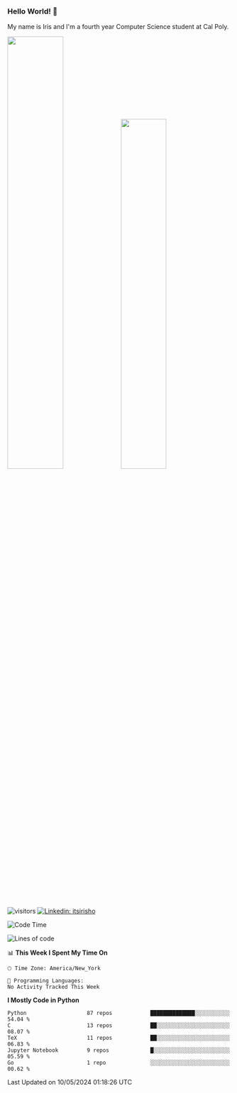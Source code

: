 ### Hello World! 👋

My name is Iris and I'm a fourth year Computer Science student at Cal Poly. 

<div id='github-stats' class='container'>
 <!-- GitHub Stats -->
 <img style="height: auto; width: 50%;" class="img" src="https://github-readme-stats.vercel.app/api?username=sleepyStick&show_icons=true&&count_private=true&include_all_commits=true&theme=panda" />
 <!-- GitHub Languages -->
 <img style="height: auto; width: 45%;" class="img" src="https://github-readme-stats.vercel.app/api/top-langs/?username=sleepyStick&langs_count=5&layout=compact&theme=panda" />
</div>

![visitors](https://komarev.com/ghpvc/?username=sleepyStick)
[![Linkedin: itsirisho](https://img.shields.io/badge/-itsirisho-informational?style=flat-square&logo=Linkedin&logoColor=white&link=https://www.linkedin.com/in/itsirisho/)](https://www.linkedin.com/in/itsirisho/)

<!--START_SECTION:waka-->
![Code Time](http://img.shields.io/badge/Code%20Time-774%20hrs%2012%20mins-blue)

![Lines of code](https://img.shields.io/badge/From%20Hello%20World%20I%27ve%20Written-45.2%20million%20lines%20of%20code-blue)

📊 **This Week I Spent My Time On** 

```text
🕑︎ Time Zone: America/New_York

💬 Programming Languages: 
No Activity Tracked This Week
```

**I Mostly Code in Python** 

```text
Python                   87 repos            ██████████████░░░░░░░░░░░   54.04 % 
C                        13 repos            ██░░░░░░░░░░░░░░░░░░░░░░░   08.07 % 
TeX                      11 repos            ██░░░░░░░░░░░░░░░░░░░░░░░   06.83 % 
Jupyter Notebook         9 repos             █░░░░░░░░░░░░░░░░░░░░░░░░   05.59 % 
Go                       1 repo              ░░░░░░░░░░░░░░░░░░░░░░░░░   00.62 % 
```




 Last Updated on 10/05/2024 01:18:26 UTC
<!--END_SECTION:waka-->

<!--
**konanyuta/konanyuta** is a ✨ _special_ ✨ repository because its `README.md` (this file) appears on your GitHub profile.

Here are some ideas to get you started:

- 🔭 I’m currently working on ...
- 🌱 I’m currently learning ...
- 👯 I’m looking to collaborate on ...
- 🤔 I’m looking for help with ...
- 💬 Ask me about ...
- 📫 How to reach me: ...
- 😄 Pronouns: ...
- ⚡ Fun fact: ...
-->
